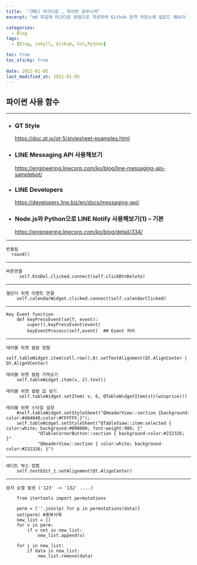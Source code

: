 ```yaml
---
title:  "[MD] 마크다운 , 파이썬 공부시작"
excerpt: "md 파일에 마크다운 문법으로 작성하여 Github 원격 저장소에 업로드 해보자. 에디터는 Visual Studio code 사용! 로컬 서버에서 확인도 해보자. "

categories:
  - Blog
tags:
  - [Blog, jekyll, Github, Git,Python]

toc: true
toc_sticky: true
 
date: 2022-01-05
last_modified_at: 2021-01-05
---
```

## 파이썬 사용 함수
***
- ### QT Style  
  https://doc.qt.io/qt-5/stylesheet-examples.html
- ### LINE Messaging API 사용해보기
  https://engineering.linecorp.com/ko/blog/line-messaging-api-samplebot/
- ### LINE Developers
  https://developers.line.biz/en/docs/messaging-api/
- ### Node.js와 Python으로 LINE Notify 사용해보기(1) – 기본
  https://engineering.linecorp.com/ko/blog/detail/334/
***
    반올림
      round() 
***
    버튼연결 
         self.btnDel.clicked.connect(self.clickBtnDelete)
***    
    캘린더 위젯 이벤트 연결
        self.calendarWidget.clicked.connect(self.calendarClicked)
*** 
    Key Event function
        def keyPressEvent(self, event):        
            super().keyPressEvent(event)
            keyEventProcess(self,event)  ## Event 처리 
***
    테이블 위젯 컬럼 정렬
        self.tableWidget.item(cell.row(),0).setTextAlignment(Qt.AlignCenter | Qt.AlignVCenter)

    테이블 위젯 컬럼 가져오기
        self.tableWidget.item(v, 2).text()

    테이블 위젯 컬럼 값 넣기
         self.tableWidget.setItem( v, 6, QTableWidgetItem(str(winprice)))
    
    테이블 위젯 스타일 설정
        #self.tableWidget.setStyleSheet("QHeaderView::section {background-color:#404040;color:#FFFFFF;}"); 
        self.tableWidget.setStyleSheet("QTableView::item:selected { color:white; background:#000000; font-weight:900; }"
                "QTableCornerButton::section { background-color:#232326; }"
                "QHeaderView::section { color:white; background-color:#232326; }")
***
    에디트 박스 정렬
        self.textEdit_1.setAlignment(Qt.AlignCenter) 
***   
    문자 순열 발생 ('123' -> '132' ....)

        from itertools import permutations

        perm = [''.join(p) for p in permutations(data)]
        set(perm) #중복삭제    
        new_list = []    
        for v in perm:    
            if v not in new_list:
                new_list.append(v)        

        for j in new_list:
            if data in new_list:
                new_list.remove(data)
    
    
    
